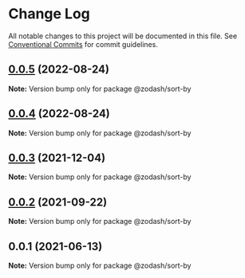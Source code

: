 # Change Log

All notable changes to this project will be documented in this file.
See [Conventional Commits](https://conventionalcommits.org) for commit guidelines.

## [0.0.5](https://github.com/zcorky/zodash/compare/@zodash/sort-by@0.0.4...@zodash/sort-by@0.0.5) (2022-08-24)

**Note:** Version bump only for package @zodash/sort-by





## [0.0.4](https://github.com/zcorky/zodash/compare/@zodash/sort-by@0.0.3...@zodash/sort-by@0.0.4) (2022-08-24)

**Note:** Version bump only for package @zodash/sort-by





## [0.0.3](https://github.com/zcorky/zodash/compare/@zodash/sort-by@0.0.2...@zodash/sort-by@0.0.3) (2021-12-04)

**Note:** Version bump only for package @zodash/sort-by





## [0.0.2](https://github.com/zcorky/zodash/compare/@zodash/sort-by@0.0.1...@zodash/sort-by@0.0.2) (2021-09-22)

**Note:** Version bump only for package @zodash/sort-by





## 0.0.1 (2021-06-13)

**Note:** Version bump only for package @zodash/sort-by
